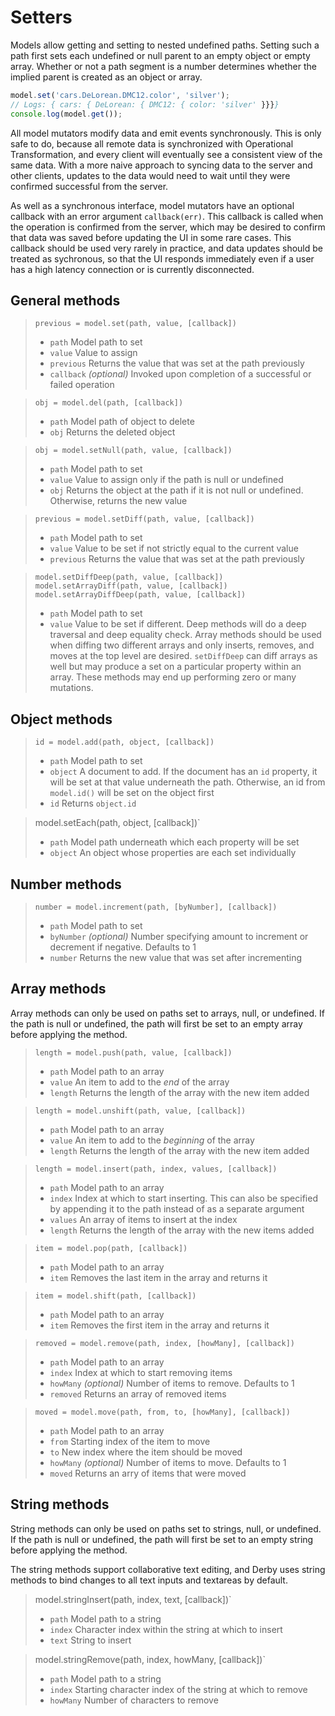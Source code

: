 # Setters

Models allow getting and setting to nested undefined paths. Setting such a path first sets each undefined or null parent to an empty object or empty array. Whether or not a path segment is a number determines whether the implied parent is created as an object or array.

```js
model.set('cars.DeLorean.DMC12.color', 'silver');
// Logs: { cars: { DeLorean: { DMC12: { color: 'silver' }}}}
console.log(model.get());
```

All model mutators modify data and emit events synchronously. This is only safe to do, because all remote data is synchronized with Operational Transformation, and every client will eventually see a consistent view of the same data. With a more naive approach to syncing data to the server and other clients, updates to the data would need to wait until they were confirmed successful from the server.

As well as a synchronous interface, model mutators have an optional callback with an error argument `callback(err)`. This callback is called when the operation is confirmed from the server, which may be desired to confirm that data was saved before updating the UI in some rare cases. This callback should be used very rarely in practice, and data updates should be treated as sychronous, so that the UI responds immediately even if a user has a high latency connection or is currently disconnected.

## General methods

> `previous = model.set(path, value, [callback])`
> * `path` Model path to set
> * `value` Value to assign
> * `previous` Returns the value that was set at the path previously
> * `callback` *(optional)* Invoked upon completion of a successful or failed operation

> `obj = model.del(path, [callback])`
> * `path` Model path of object to delete
> * `obj` Returns the deleted object

> `obj = model.setNull(path, value, [callback])`
> * `path` Model path to set
> * `value` Value to assign only if the path is null or undefined
> * `obj` Returns the object at the path if it is not null or undefined. Otherwise, returns the new value

> `previous = model.setDiff(path, value, [callback])`
> * `path` Model path to set
> * `value` Value to be set if not strictly equal to the current value
> * `previous` Returns the value that was set at the path previously

> `model.setDiffDeep(path, value, [callback])`
> `model.setArrayDiff(path, value, [callback])`
> `model.setArrayDiffDeep(path, value, [callback])`
> * `path` Model path to set
> * `value` Value to be set if different. Deep methods will do a deep traversal and deep equality check. Array methods should be used when diffing two different arrays and only inserts, removes, and moves at the top level are desired. `setDiffDeep` can diff arrays as well but may produce a set on a particular property within an array. These methods may end up performing zero or many mutations.

## Object methods

> `id = model.add(path, object, [callback])`
> * `path` Model path to set
> * `object` A document to add. If the document has an `id` property, it will be set at that value underneath the path. Otherwise, an id from `model.id()` will be set on the object first
> * `id` Returns `object.id`

> model.setEach(path, object, [callback])`
> * `path` Model path underneath which each property will be set
> * `object` An object whose properties are each set individually

## Number methods

> `number = model.increment(path, [byNumber], [callback])`
> * `path` Model path to set
> * `byNumber` *(optional)* Number specifying amount to increment or decrement if negative. Defaults to 1
> * `number` Returns the new value that was set after incrementing

## Array methods

Array methods can only be used on paths set to arrays, null, or undefined. If the path is null or undefined, the path will first be set to an empty array before applying the method.

> `length = model.push(path, value, [callback])`
> * `path` Model path to an array
> * `value` An item to add to the *end* of the array
> * `length` Returns the length of the array with the new item added

> `length = model.unshift(path, value, [callback])`
> * `path` Model path to an array
> * `value` An item to add to the *beginning* of the array
> * `length` Returns the length of the array with the new item added

> `length = model.insert(path, index, values, [callback])`
> * `path` Model path to an array
> * `index` Index at which to start inserting. This can also be specified by appending it to the path instead of as a separate argument
> * `values` An array of items to insert at the index
> * `length` Returns the length of the array with the new items added

> `item = model.pop(path, [callback])`
> * `path` Model path to an array
> * `item` Removes the last item in the array and returns it

> `item = model.shift(path, [callback])`
> * `path` Model path to an array
> * `item` Removes the first item in the array and returns it

> `removed = model.remove(path, index, [howMany], [callback])`
> * `path` Model path to an array
> * `index` Index at which to start removing items
> * `howMany` *(optional)* Number of items to remove. Defaults to 1
> * `removed` Returns an array of removed items

> `moved = model.move(path, from, to, [howMany], [callback])`
> * `path` Model path to an array
> * `from` Starting index of the item to move
> * `to` New index where the item should be moved
> * `howMany` *(optional)* Number of items to move. Defaults to 1
> * `moved` Returns an arry of items that were moved

## String methods

String methods can only be used on paths set to strings, null, or undefined. If the path is null or undefined, the path will first be set to an empty string before applying the method.

The string methods support collaborative text editing, and Derby uses string methods to bind changes to all text inputs and textareas by default.

> model.stringInsert(path, index, text, [callback])`
> * `path` Model path to a string
> * `index` Character index within the string at which to insert
> * `text` String to insert

> model.stringRemove(path, index, howMany, [callback])`
> * `path` Model path to a string
> * `index` Starting character index of the string at which to remove
> * `howMany` Number of characters to remove
